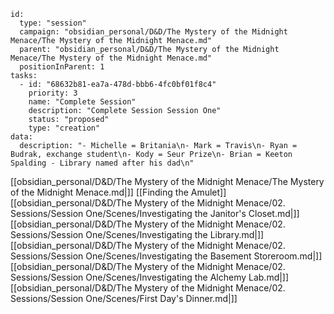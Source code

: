 
```RpgManager4
id: 
  type: "session"
  campaign: "obsidian_personal/D&D/The Mystery of the Midnight Menace/The Mystery of the Midnight Menace.md"
  parent: "obsidian_personal/D&D/The Mystery of the Midnight Menace/The Mystery of the Midnight Menace.md"
  positionInParent: 1
tasks: 
  - id: "68632b81-ea7a-478d-bbb6-4fc0bf01f8c4"
    priority: 3
    name: "Complete Session"
    description: "Complete Session Session One"
    status: "proposed"
    type: "creation"
data: 
  description: "- Michelle = Britania\n- Mark = Travis\n- Ryan = Budrak, exchange student\n- Kody = Seur Prize\n- Brian = Keeton Spalding - Library named after his dad\n"
```

[[obsidian_personal/D&D/The Mystery of the Midnight Menace/The Mystery of the Midnight Menace.md|]]
[[Finding the Amulet]]
[[obsidian_personal/D&D/The Mystery of the Midnight Menace/02. Sessions/Session One/Scenes/Investigating the Janitor's Closet.md|]]
[[obsidian_personal/D&D/The Mystery of the Midnight Menace/02. Sessions/Session One/Scenes/Investigating the Library.md|]]
[[obsidian_personal/D&D/The Mystery of the Midnight Menace/02. Sessions/Session One/Scenes/Investigating the Basement Storeroom.md|]]
[[obsidian_personal/D&D/The Mystery of the Midnight Menace/02. Sessions/Session One/Scenes/Investigating the Alchemy Lab.md|]]
[[obsidian_personal/D&D/The Mystery of the Midnight Menace/02. Sessions/Session One/Scenes/First Day's Dinner.md|]]
